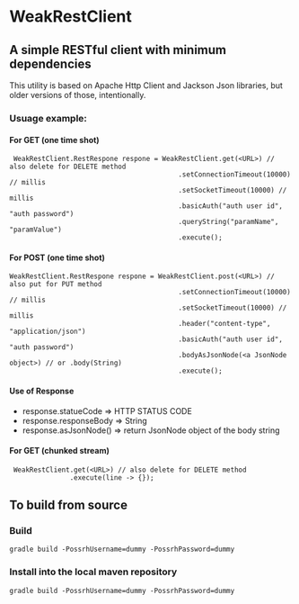# WeakRestClient
## A simple RESTful client with minimum dependencies
  
This utility is based on Apache Http Client and Jackson Json libraries, but older versions of those, intentionally. 

### Usuage example:
#### For GET (one time shot)
```
 WeakRestClient.RestRespone respone = WeakRestClient.get(<URL>) // also delete for DELETE method
                                          .setConnectionTimeout(10000) // millis
                                          .setSocketTimeout(10000) // millis
                                          .basicAuth("auth user id", "auth password")
                                          .queryString("paramName", "paramValue")
                                          .execute();
```
#### For POST (one time shot)
```
WeakRestClient.RestRespone respone = WeakRestClient.post(<URL>) // also put for PUT method
                                          .setConnectionTimeout(10000) // millis
                                          .setSocketTimeout(10000) // millis
                                          .header("content-type", "application/json")
                                          .basicAuth("auth user id", "auth password")
                                          .bodyAsJsonNode(<a JsonNode object>) // or .body(String)
                                          .execute();
```
#### Use of Response
* response.statueCode => HTTP STATUS CODE
* response.responseBody => String
* response.asJsonNode() => return JsonNode object of the body string

#### For GET (chunked stream)
```
 WeakRestClient.get(<URL>) // also delete for DELETE method
               .execute(line -> {});
```
## To build from source
### Build
```gradle build -PossrhUsername=dummy -PossrhPassword=dummy```
### Install into the local maven repository
```gradle build -PossrhUsername=dummy -PossrhPassword=dummy```
